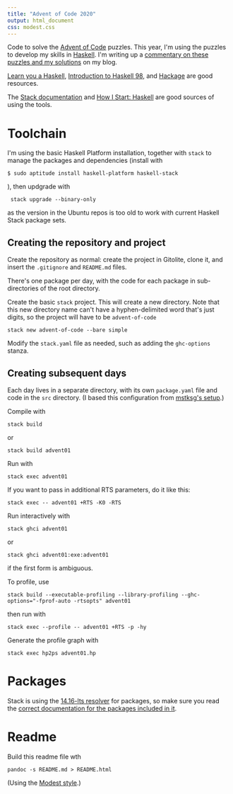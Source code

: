 ```yaml
---
title: "Advent of Code 2020"
output: html_document
css: modest.css
---
```

Code to solve the [Advent of Code](http://adventofcode.com/2020/) puzzles. This year, I'm using the puzzles to develop my skills in [Haskell](https://wiki.haskell.org/Haskell). I'm writing up a [commentary on these puzzles and my solutions](https://work.njae.me.uk/tag/advent-of-code/) on my blog.

[Learn you a Haskell](http://learnyouahaskell.com/chapters), [Introduction to Haskell 98](https://www.haskell.org/tutorial/index.html), and [Hackage](https://hackage.haskell.org/) are good resources.

The [Stack documentation](https://docs.haskellstack.org/en/stable/README/) and [How I Start: Haskell](http://howistart.org/posts/haskell/1/) are good sources of using the tools. 

# Toolchain

I'm using the basic Haskell Platform installation, together with `stack` to manage the packages and dependencies (install with
```
$ sudo aptitude install haskell-platform haskell-stack
```
), then updgrade with
```
 stack upgrade --binary-only
```
as the version in the Ubuntu repos is too old to work with current Haskell Stack package sets.

## Creating the repository and project
Create the repository as normal: create the project in Gitolite, clone it, and insert the `.gitignore` and `README.md` files.

There's one package per day, with the code for each package in sub-directories of the root directory. 

Create the basic `stack` project. This will create a new directory. Note that this new directory name can't have a hyphen-delimited word that's just digits, so the project will have to be `advent-of-code`

```
stack new advent-of-code --bare simple
```

Modify the `stack.yaml` file as needed, such as adding the `ghc-options` stanza. 

## Creating subsequent days

Each day lives in a separate directory, with its own `package.yaml` file and code in the `src` directory. (I based this configuration from [mstksg's setup](https://github.com/mstksg/advent-of-code-2018).)

Compile with
```
stack build
```
or 
```
stack build advent01
```

Run with
```
stack exec advent01
```

If you want to pass in additional RTS parameters, do it like this:
```
stack exec -- advent01 +RTS -K0 -RTS
```

Run interactively with
```
stack ghci advent01
```
or 
```
stack ghci advent01:exe:advent01
```
if the first form is ambiguous. 

To profile, use 
```
stack build --executable-profiling --library-profiling --ghc-options="-fprof-auto -rtsopts" advent01
```
then run with
```
stack exec --profile -- advent01 +RTS -p -hy
```
Generate the profile graph with
```
stack exec hp2ps advent01.hp
```

# Packages

Stack is using the [14.16-lts resolver](https://www.stackage.org/lts-14.16) for packages, so make sure you read the [correct documentation for the packages included in it](https://www.stackage.org/lts-14.16/docs).

# Readme

Build this readme file wth
```
pandoc -s README.md > README.html
```

(Using the [Modest style](https://github.com/markdowncss/modest).)
